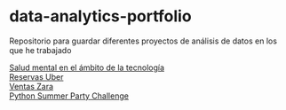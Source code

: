 # data-analytics-portfolio
Repositorio para guardar diferentes proyectos de análisis de datos en los que he trabajado

[Salud mental en el ámbito de la tecnología](https://github.com/AlvaroPicaza/data-analytics-portfolio/tree/994587796250822bc6d1cb5c20dd2948e9692e76/Salud%20mental%20tecnolog%C3%ADa)\
[Reservas Uber](https://github.com/AlvaroPicaza/data-analytics-portfolio/tree/606dd13296dd55f2efd7b019655d20744218bdb5/Uber)\
[Ventas Zara](https://github.com/AlvaroPicaza/data-analytics-portfolio/tree/606dd13296dd55f2efd7b019655d20744218bdb5/Ventas%20Zara)\
[Python Summer Party Challenge](https://github.com/AlvaroPicaza/data-analytics-portfolio/tree/606dd13296dd55f2efd7b019655d20744218bdb5/python-summer-party)

